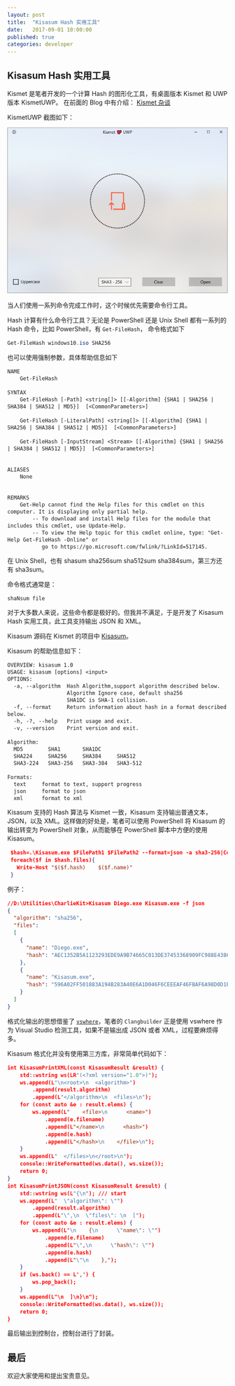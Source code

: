 ```yaml
---
layout: post
title:  "Kisasum Hash 实用工具"
date:   2017-09-01 10:00:00
published: true
categories: developer
---
```

## Kisasum Hash 实用工具

Kismet 是笔者开发的一个计算 Hash 的图形化工具，有桌面版本 Kismet 和 UWP 版本 KismetUWP。 在前面的 Blog 中有介绍： 
[Kismet 杂谈](http://forcemz.net/developer/2017/05/14/Kismet/)


KismetUWP 截图如下：

![u1](https://github.com/fcharlie/KismetUWP/raw/master/docs/images/none.png)

当人们使用一系列命令完成工作时，这个时候优先需要命令行工具。

Hash 计算有什么命令行工具？无论是 PowerShell 还是 Unix Shell 都有一系列的 Hash 命令，比如 PowerShell，有 `Get-FileHash`， 命令格式如下

```powershell
Get-FileHash windows10.iso SHA256
```

也可以使用强制参数，具体帮助信息如下
```usage
NAME
    Get-FileHash

SYNTAX
    Get-FileHash [-Path] <string[]> [[-Algorithm] {SHA1 | SHA256 | SHA384 | SHA512 | MD5}]  [<CommonParameters>]

    Get-FileHash [-LiteralPath] <string[]> [[-Algorithm] {SHA1 | SHA256 | SHA384 | SHA512 | MD5}]  [<CommonParameters>]

    Get-FileHash [-InputStream] <Stream> [[-Algorithm] {SHA1 | SHA256 | SHA384 | SHA512 | MD5}]  [<CommonParameters>]


ALIASES
    None


REMARKS
    Get-Help cannot find the Help files for this cmdlet on this computer. It is displaying only partial help.
        -- To download and install Help files for the module that includes this cmdlet, use Update-Help.
        -- To view the Help topic for this cmdlet online, type: "Get-Help Get-FileHash -Online" or
           go to https://go.microsoft.com/fwlink/?LinkId=517145.

```

在 Unix Shell，也有 shasum sha256sum sha512sum sha384sum，第三方还有 sha3sum。

命令格式通常是：
```
shaNsum file
```

对于大多数人来说，这些命令都是极好的。但我并不满足，于是开发了 Kisasum Hash 实用工具，此工具支持输出 JSON 和 XML。

Kisasum 源码在 Kismet 的项目中 [Kisasum](https://github.com/fcharlie/Kismet/tree/master/Kisasum)。

Kisasum 的帮助信息如下：

```usage
OVERVIEW: kisasum 1.0
USAGE: kisasum [options] <input>
OPTIONS:
  -a, --algorithm  Hash Algorithm,support algorithm described below.
                   Algorithm Ignore case, default sha256
                   SHA1DC is SHA-1 collision.
  -f, --format     Return information about hash in a format described below.
  -h, -?, --help   Print usage and exit.
  -v, --version    Print version and exit.

Algorithm:
  MD5        SHA1       SHA1DC
  SHA224     SHA256     SHA384     SHA512
  SHA3-224   SHA3-256   SHA3-384   SHA3-512

Formats:
  text     format to text, support progress
  json     format to json
  xml      format to xml

```

Kisasum 支持的 Hash 算法与 Kismet 一致，Kisasum 支持输出普通文本，JSON，以及 XML。这样做的好处是，笔者可以使用 PowerShell 将 Kisasum 的输出转变为 PowerShell 对象，从而能够在 PowerShell 脚本中方便的使用 Kisasum。

```json
 $hash=.\Kisasum.exe $FilePath1 $FilePath2 --format=json -a sha3-256|ConvertFrom-JSON
 foreach($f in $hash.files){
   Write-Host "$($f.hash)    $($f.name)"
 }
```

例子：

```json
//D:\Utilities\CharlieKit>Kisasum Diego.exe Kisasum.exe -f json
{
  "algorithm": "sha256",
  "files":
  [
    {
      "name": "Diego.exe",
      "hash": "AEC1352B5A1123293EDE9A9B74665C013DE37453368909FC988E43862A86114B"
    },
    {
      "name": "Kisasum.exe",
      "hash": "596A02FF501883A194B283A40E6A1D046F6CEEEAF46FBAF6A98D0D1EBC74FA57"
    }
  ]
}
```

格式化输出的思想借鉴了 [`vswhere`](https://github.com/Microsoft/vswhere)，笔者的 `Clangbuilder` 正是使用 vswhere 作为 Visual Studio 检测工具，如果不是输出成 JSON 或者 XML，过程要麻烦得多。

Kisasum 格式化并没有使用第三方库，非常简单代码如下：

```json
int KisasumPrintXML(const KisasumResult &result) {
	std::wstring ws(LR"(<?xml version="1.0">)");
	ws.append(L"\n<root>\n  <algorithm>")
		.append(result.algorithm)
		.append(L"</algorithm>\n  <files>\n");
	for (const auto &e : result.elems) {
		ws.append(L"    <file>\n      <name>")
			.append(e.filename)
			.append(L"</name>\n      <hash>")
			.append(e.hash)
			.append(L"</hash>\n    </file>\n");
	}
	ws.append(L"  </files>\n</root>\n");
	console::WriteFormatted(ws.data(), ws.size());
	return 0;
}
int KisasumPrintJSON(const KisasumResult &result) {
	std::wstring ws(L"{\n"); /// start
	ws.append(L"  \"algorithm\": \"")
		.append(result.algorithm)
		.append(L"\",\n  \"files\": \n  [");
	for (const auto &e : result.elems) {
		ws.append(L"\n    {\n      \"name\": \"")
			.append(e.filename)
			.append(L"\",\n      \"hash\": \"")
			.append(e.hash)
			.append(L"\"\n    },");
	}
	if (ws.back() == L',') {
		ws.pop_back();
	}
	ws.append(L"\n  ]\n}\n");
	console::WriteFormatted(ws.data(), ws.size());
	return 0;
}
```

最后输出到控制台，控制台进行了封装。

## 最后

欢迎大家使用和提出宝贵意见。